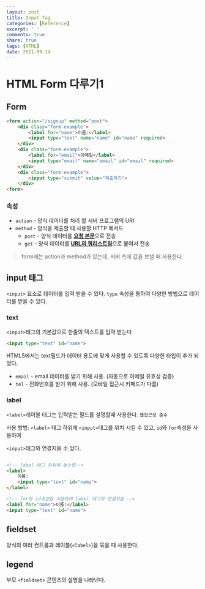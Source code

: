 ```yaml
---
layout: post
title: Input-Tag
categories: [Reference]
excerpt: ' '
comments: true
share: true
tags: [HTML]
date: 2021-09-14
---
```

# HTML Form 다루기1

## Form

```html
<form action="/signup" method="post">
	<div class="form-example">
		<label for="name">이름:</label>
		<input type="text" name="name" id="name" required>
	</div>
	<div class="form-example">
		<label for="email">이메일</label>
		<input type="email" name="email" id="email" required>
	</div>
	<div class="form-example">
		<input type="submit" value="제출하기">
	</div>
<form>
```

### 속성

- `action` - 양식 데이터를 처리 할 서버 프로그램의 URI
- `method` - 양식을 제출할 때 사용할 HTTP 메서드
  - `post` - 양식 데이터를 <u>**요청 본문**</u>으로 전송
  - `get` - 양식 데이터를 <u>**URL의 쿼리스트링**</u>으로 붙여서 전송

> form에는 action과 method가 있는데, 서버 측에 값을 보낼 때 사용한다.

## input 태그

`<input>` 요소로 데이터를 입력 받을 수 있다. `type` 속성을 통하여 다양한 방법으로 데이터를 받을 수 있다.

### text

`<input>`태그의 기본값으로 한줄의 텍스트를 입력 받는다

```html
<input type="text" id="name">
```

 HTML5에서는 text필드가 데이터 용도에 맞게 사용할 수 있도록 다양한 타입이 추가 되었다.

- `email` - email 데이터를 받기 위해 사용. (자동으로 이메일 유효성 검증)
- `tel` - 전화번호를 받기 위해 사용. (모바일 접근시 키패드가 다름) 

### label

`<label>`레이블 태그는 입력받는 필드를 설명할때 사용한다. `웹접근성 준수`

사용 방법: `<label>` 태그 하위에 `<input>`태그를 위치 시킬 수 있고, `id`와 `for`속성을 사용하여 

`<input>`태그와 연결지을 수 있다.

```html

<!-- label 태그 하위에 놓는법-->
<label>
	이름:
    <input type="text" id="name">
</label>

<!-- for와 id속성을 사용하여 label 태그와 연결지음 -->
<label for="name">이름:</label>
<input type="text" id="name">

```

## fieldset

양식의 여러 컨트롤과 레이블(`<label>`)을 묶을 때 사용한다.

## legend

부모 `<fieldset>` 콘텐츠의 설명을 나타낸다.